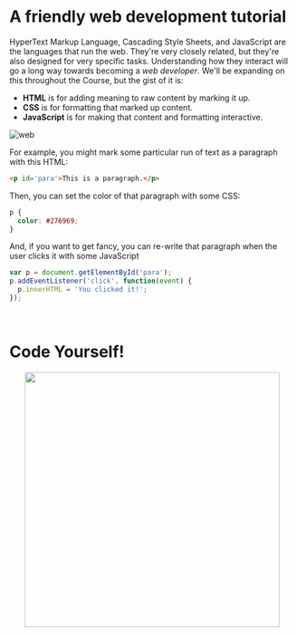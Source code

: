 # A friendly web development tutorial

HyperText Markup Language, Cascading Style Sheets, and JavaScript are the languages that run the web. They're very closely related, but they're also designed for very specific tasks. Understanding how they interact will go a long way towards becoming a _web developer_. We'll be expanding on this throughout the Course, but the gist of it is:

- **HTML** is for adding meaning to raw content by marking it up.
- **CSS** is for formatting that marked up content.
- **JavaScript** is for making that content and formatting interactive.


![web](https://internetingishard.netlify.app/html-css-javascript-905348.7c291929.png)

For example, you might mark some particular run of text as a paragraph with this HTML:

```html
<p id='para'>This is a paragraph.</p>
```

Then, you can set the color of that paragraph with some CSS:

```css
p {
  color: #276969;
}
```
And, if you want to get fancy, you can re-write that paragraph when the user clicks it with some JavaScript 

```js
var p = document.getElementById('para');
p.addEventListener('click', function(event) {
  p.innerHTML = 'You clicked it!';
});
```

<br>

# Code Yourself!


<p align="center">
  <img width="450" src="https://internetingishard.netlify.app/becoming-a-web-developer-0530f1.3b5388b5.png">
</p>


